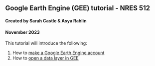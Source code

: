 ## Google Earth Engine (GEE) tutorial - NRES 512
#### Created by Sarah Castle & Asya Rahlin
#### November 2023

This tutorial will introduce the following:

1. How to [make a Google Earth Engine account](https://aarahlin.github.io/1)
2. How to [open a data layer in GEE](https://aarahlin.github.io/2)


